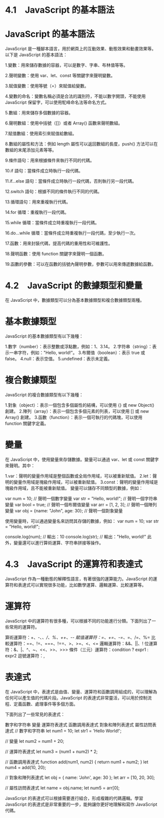 # 4.1　JavaScript 的基本語法

# JavaScript 的基本語法

JavaScript 是一種腳本語言，用於網頁上的互動效果、動態效果和動畫效果等。以下是 JavaScript 的基本語法：

1.變數：用來儲存數據的容器，可以是數字、字串、布林值等等。

2.聲明變數：使用 var、let、const 等關鍵字來聲明變數。

3.賦值變數：使用等號（=）來賦值給變數。

4.變數的命名：變數名稱必須是合法的識別符，不能以數字開頭，不能使用 JavaScript 保留字，可以使用駝峰命名法等命名方式。

5.數組：用來儲存多個數據的容器。

6.聲明數組：使用中括號（[]）或者 Array() 函數來聲明數組。

7.賦值數組：使用索引來賦值給數組。

8.數組的屬性和方法：例如 length 屬性可以返回數組的長度，push() 方法可以在數組的末尾添加元素等等。

9.條件語句：用來根據條件來執行不同的代碼。

10.if 語句：當條件成立時執行一段代碼。

11.if...else 語句：當條件成立時執行一段代碼，否則執行另一段代碼。

12.switch 語句：根據不同的條件執行不同的代碼。

13.循環語句：用來重複執行代碼。

14.for 循環：重複執行一段代碼。

15.while 循環：當條件成立時重複執行一段代碼。

16.do...while 循環：當條件成立時重複執行一段代碼，至少執行一次。

17.函數：用來封裝代碼，提高代碼的重用性和可維護性。

18.聲明函數：使用 function 關鍵字來聲明一個函數。

19.函數的參數：可以在函數的括號內聲明參數，參數可以用來傳遞數據給函數。

# 4.2　JavaScript 的數據類型和變量

在 JavaScript 中，數據類型可以分為基本數據類型和複合數據類型兩種。

# 基本數據類型

JavaScript 的基本數據類型有以下幾種：

1.數字（number）：表示整數或浮點數，例如：1、3.14。
2.字符串（string）：表示一串字符，例如："Hello, world!"。
3.布爾值（boolean）：表示 true 或 false。
4.null：表示空值。
5.undefined：表示未定義。

# 複合數據類型

JavaScript 的複合數據類型有以下幾種：

1.對象（object）：表示一個包含多個屬性的結構，可以使用 {} 或 new Object() 創建。
2.陣列（array）：表示一個包含多個元素的列表，可以使用 [] 或 new Array() 創建。
3.函數（function）：表示一個可執行的代碼塊，可以使用 function 關鍵字定義。

# 變量

在 JavaScript 中，使用變量來存儲數據。變量可以通過 var、let 或 const 關鍵字來聲明。其中：

1.var：聲明的變量作用域是整個函數或全局作用域，可以被重新賦值。
2.let：聲明的變量作用域是塊級作用域，可以被重新賦值。
3.const：聲明的變量作用域是塊級作用域，且不能被重新賦值。
變量可以儲存不同類型的數據，例如：

var num = 10; // 聲明一個數字變量
var str = "Hello, world!"; // 聲明一個字符串變量
var bool = true; // 聲明一個布爾值變量
var arr = [1, 2, 3]; // 聲明一個陣列變量
var obj = {name: "John", age: 30}; // 聲明一個對象變量

使用變量時，可以通過變量名來訪問其存儲的數據，例如：
var num = 10;
var str = "Hello, world!";

console.log(num); // 輸出：10
console.log(str); // 輸出："Hello, world!"
此外，變量還可以進行算術運算、字符串拼接等操作。

# 4.3　JavaScript 的運算符和表達式

JavaScript 作為一種動態的解釋性語言，有著很強的運算能力。JavaScript 的運算符和表達式可以實現很多功能，比如數學運算、邏輯運算、比較運算等。

# 運算符
JavaScript 中的運算符有很多種，可以根據不同的功能進行分類。下面列出了一些常用的運算符。

算術運算符：+、-、*、/、%、++、--
賦值運算符：=、+=、-=、*=、/=、%=
比較運算符：==、!=、===、!==、>、>=、<、<=
邏輯運算符：&&、||、!
位運算符：&、|、^、~、<<、>>、>>>
條件（三元）運算符：condition ? expr1 : expr2
逗號運算符：,

# 表達式
在 JavaScript 中，表達式是由值、變量、運算符和函數調用組成的，可以理解為任何可以產生值的代碼片段。JavaScript 的表達式非常靈活，可以用於控制流程、定義函數、處理事件等多個方面。

下面列出了一些常見的表達式：

數字和字符串
變量
運算符表達式
函數調用表達式
對象和陣列表達式
屬性訪問表達式
// 數字和字符串
let num1 = 10;
let str1 = 'Hello World!';

// 變量
let num2 = num1 + 20;

// 運算符表達式
let num3 = (num1 + num2) * 2;

// 函數調用表達式
function add(num1, num2) {
  return num1 + num2;
}
let num4 = add(10, 20);

// 對象和陣列表達式
let obj = { name: 'John', age: 30 };
let arr = [10, 20, 30];

// 屬性訪問表達式
let name = obj.name;
let num5 = arr[0];

JavaScript 的表達式可以根據需要進行組合，形成複雜的代碼邏輯。學習 JavaScript 的表達式是非常重要的一步，能夠讓你更好地理解和寫作 JavaScript 代碼。
 




